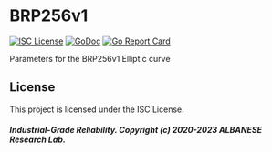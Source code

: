 # BRP256v1
[![ISC License](http://img.shields.io/badge/license-ISC-blue.svg)](https://github.com/pedroalbanese/brp256v1/blob/master/LICENSE.md) 
[![GoDoc](https://godoc.org/github.com/pedroalbanese/brp256v1?status.png)](http://godoc.org/github.com/pedroalbanese/brp256v1)
[![Go Report Card](https://goreportcard.com/badge/github.com/pedroalbanese/brp256v1)](https://goreportcard.com/report/github.com/pedroalbanese/brp256v1)

Parameters for the BRP256v1 Elliptic curve

## License

This project is licensed under the ISC License.

##### Industrial-Grade Reliability. Copyright (c) 2020-2023 ALBANESE Research Lab.
